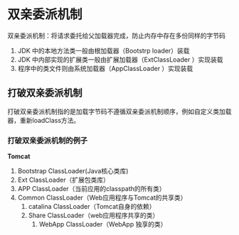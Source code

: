 # 双亲委派机制

双亲委派机制：将请求委托给父加载器完成，防止内存中存在多份同样的字节码

1. JDK 中的本地方法类一般由根加载器（Bootstrp loader）装载
2. JDK 中内部实现的扩展类一般由扩展加载器（ExtClassLoader ）实现装载
3. 程序中的类文件则由系统加载器（AppClassLoader ）实现装载

## 打破双亲委派机制

打破双亲委派机制指的是加载字节码不遵循双亲委派机制顺序，例如自定义类加载器，重新loadClass方法。

### 打破双亲委派机制的例子

**Tomcat**
1. Bootstrap ClassLoader(Java核心类库)
2. Ext ClassLoader（扩展包类库）
3. APP ClassLoader（当前应用的classpath的所有类）
4. Common ClassLoader（Web应用程序与Tomcat的共享类）
    1. catalina ClassLoader（Tomcat自身的依赖）
    2. Share ClassLoader（web应用程序共享的类）
        1. WebApp ClassLoader（WebApp 独享的类）

